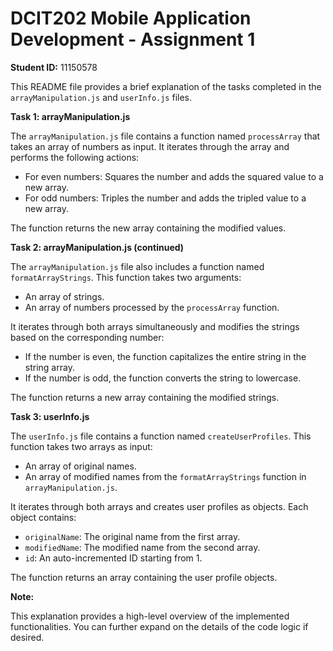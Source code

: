 # DCIT202 Mobile Application Development - Assignment 1

**Student ID:** 11150578

This README file provides a brief explanation of the tasks completed in the `arrayManipulation.js` and `userInfo.js` files.

**Task 1: arrayManipulation.js**

The `arrayManipulation.js` file contains a function named `processArray` that takes an array of numbers as input. It iterates through the array and performs the following actions:

- For even numbers: Squares the number and adds the squared value to a new array.
- For odd numbers: Triples the number and adds the tripled value to a new array.

The function returns the new array containing the modified values.

**Task 2: arrayManipulation.js (continued)**

The `arrayManipulation.js` file also includes a function named `formatArrayStrings`. This function takes two arguments:

- An array of strings.
- An array of numbers processed by the `processArray` function.

It iterates through both arrays simultaneously and modifies the strings based on the corresponding number:

- If the number is even, the function capitalizes the entire string in the string array.
- If the number is odd, the function converts the string to lowercase.

The function returns a new array containing the modified strings.

**Task 3: userInfo.js**

The `userInfo.js` file contains a function named `createUserProfiles`. This function takes two arrays as input:

- An array of original names.
- An array of modified names from the `formatArrayStrings` function in `arrayManipulation.js`.

It iterates through both arrays and creates user profiles as objects. Each object contains:

- `originalName`: The original name from the first array.
- `modifiedName`: The modified name from the second array.
- `id`: An auto-incremented ID starting from 1.

The function returns an array containing the user profile objects.

**Note:**

This explanation provides a high-level overview of the implemented functionalities. You can further expand on the details of the code logic if desired.
